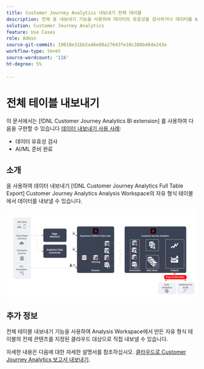 ```yaml
---
title: Customer Journey Analytics 내보내기 전체 테이블
description: 전체 표 내보내기 기능을 사용하여 데이터의 유효성을 검사하거나 데이터를 AI/ML에 사용하는 방법에 대해 설명합니다.
solution: Customer Journey Analytics
feature: Use Cases
role: Admin
source-git-commit: 19018e31bb2a46e88a27643fe10c388b40de243e
workflow-type: tm+mt
source-wordcount: '116'
ht-degree: 5%

---
```



# 전체 테이블 내보내기

이 문서에서는 [!DNL Customer Journey Analytics BI extension] 를 사용하여 다음을 구현할 수 있습니다 [데이터 내보내기 사용 사례](overview.md):

- 데이터 유효성 검사
- AI/ML 준비 완료

## 소개

을 사용하여 데이터 내보내기 [!DNL Customer Journey Analytics Full Table Export] Customer Journey Analytics Analysis Workspace의 자유 형식 테이블에서 데이터를 내보낼 수 있습니다.

![BI 확장](../assets/export-full-table.svg)

## 추가 정보

전체 테이블 내보내기 기능을 사용하여 Analysis Workspace에서 만든 자유 형식 테이블의 전체 콘텐츠를 지정된 클라우드 대상으로 직접 내보낼 수 있습니다.

자세한 내용은 다음에 대한 자세한 설명서를 참조하십시오. [클라우드로 Customer Journey Analytics 보고서 내보내기](/help/analysis-workspace/export/export-cloud.md).

